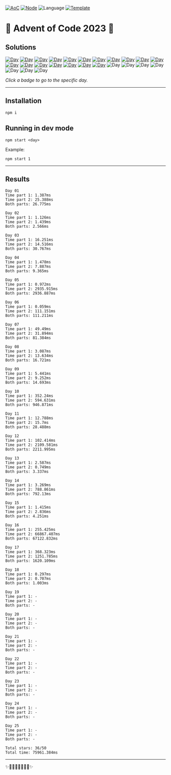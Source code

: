 <!-- Entries between SOLUTIONS and RESULTS tags are auto-generated -->

[![AoC](https://badgen.net/badge/AoC/2023/blue)](https://adventofcode.com/2023)
[![Node](https://badgen.net/badge/Node/v16.13.0+/blue)](https://nodejs.org/en/download/)
![Language](https://badgen.net/badge/Language/TypeScript/blue)
[![Template](https://badgen.net/badge/Template/aocrunner/blue)](https://github.com/caderek/aocrunner)

# 🎄 Advent of Code 2023 🎄

## Solutions

<!--SOLUTIONS-->

[![Day](https://badgen.net/badge/01/%E2%98%85%E2%98%85/green)](src/day01)
[![Day](https://badgen.net/badge/02/%E2%98%85%E2%98%85/green)](src/day02)
[![Day](https://badgen.net/badge/03/%E2%98%85%E2%98%85/green)](src/day03)
[![Day](https://badgen.net/badge/04/%E2%98%85%E2%98%85/green)](src/day04)
[![Day](https://badgen.net/badge/05/%E2%98%85%E2%98%85/green)](src/day05)
[![Day](https://badgen.net/badge/06/%E2%98%85%E2%98%85/green)](src/day06)
[![Day](https://badgen.net/badge/07/%E2%98%85%E2%98%85/green)](src/day07)
[![Day](https://badgen.net/badge/08/%E2%98%85%E2%98%85/green)](src/day08)
[![Day](https://badgen.net/badge/09/%E2%98%85%E2%98%85/green)](src/day09)
[![Day](https://badgen.net/badge/10/%E2%98%85%E2%98%85/green)](src/day10)
[![Day](https://badgen.net/badge/11/%E2%98%85%E2%98%85/green)](src/day11)
[![Day](https://badgen.net/badge/12/%E2%98%85%E2%98%85/green)](src/day12)
[![Day](https://badgen.net/badge/13/%E2%98%85%E2%98%85/green)](src/day13)
[![Day](https://badgen.net/badge/14/%E2%98%85%E2%98%85/green)](src/day14)
[![Day](https://badgen.net/badge/15/%E2%98%85%E2%98%85/green)](src/day15)
[![Day](https://badgen.net/badge/16/%E2%98%85%E2%98%85/green)](src/day16)
[![Day](https://badgen.net/badge/17/%E2%98%85%E2%98%85/green)](src/day17)
[![Day](https://badgen.net/badge/18/%E2%98%85%E2%98%85/green)](src/day18)
![Day](https://badgen.net/badge/19/%E2%98%86%E2%98%86/gray)
![Day](https://badgen.net/badge/20/%E2%98%86%E2%98%86/gray)
![Day](https://badgen.net/badge/21/%E2%98%86%E2%98%86/gray)
![Day](https://badgen.net/badge/22/%E2%98%86%E2%98%86/gray)
![Day](https://badgen.net/badge/23/%E2%98%86%E2%98%86/gray)
![Day](https://badgen.net/badge/24/%E2%98%86%E2%98%86/gray)
![Day](https://badgen.net/badge/25/%E2%98%86%E2%98%86/gray)

<!--/SOLUTIONS-->

_Click a badge to go to the specific day._

---

## Installation

```
npm i
```

## Running in dev mode

```
npm start <day>
```

Example:

```
npm start 1
```

---

## Results

<!--RESULTS-->

```
Day 01
Time part 1: 1.387ms
Time part 2: 25.388ms
Both parts: 26.775ms
```

```
Day 02
Time part 1: 1.126ms
Time part 2: 1.439ms
Both parts: 2.566ms
```

```
Day 03
Time part 1: 16.251ms
Time part 2: 14.516ms
Both parts: 30.767ms
```

```
Day 04
Time part 1: 1.478ms
Time part 2: 7.887ms
Both parts: 9.365ms
```

```
Day 05
Time part 1: 0.972ms
Time part 2: 2935.915ms
Both parts: 2936.887ms
```

```
Day 06
Time part 1: 0.059ms
Time part 2: 111.151ms
Both parts: 111.211ms
```

```
Day 07
Time part 1: 49.49ms
Time part 2: 31.894ms
Both parts: 81.384ms
```

```
Day 08
Time part 1: 3.087ms
Time part 2: 13.634ms
Both parts: 16.721ms
```

```
Day 09
Time part 1: 5.441ms
Time part 2: 9.252ms
Both parts: 14.693ms
```

```
Day 10
Time part 1: 352.24ms
Time part 2: 594.631ms
Both parts: 946.871ms
```

```
Day 11
Time part 1: 12.788ms
Time part 2: 15.7ms
Both parts: 28.488ms
```

```
Day 12
Time part 1: 102.414ms
Time part 2: 2109.581ms
Both parts: 2211.995ms
```

```
Day 13
Time part 1: 2.587ms
Time part 2: 0.749ms
Both parts: 3.337ms
```

```
Day 14
Time part 1: 3.269ms
Time part 2: 788.861ms
Both parts: 792.13ms
```

```
Day 15
Time part 1: 1.415ms
Time part 2: 2.836ms
Both parts: 4.251ms
```

```
Day 16
Time part 1: 255.425ms
Time part 2: 66867.407ms
Both parts: 67122.832ms
```

```
Day 17
Time part 1: 368.323ms
Time part 2: 1251.785ms
Both parts: 1620.109ms
```

```
Day 18
Time part 1: 0.297ms
Time part 2: 0.707ms
Both parts: 1.003ms
```

```
Day 19
Time part 1: -
Time part 2: -
Both parts: -
```

```
Day 20
Time part 1: -
Time part 2: -
Both parts: -
```

```
Day 21
Time part 1: -
Time part 2: -
Both parts: -
```

```
Day 22
Time part 1: -
Time part 2: -
Both parts: -
```

```
Day 23
Time part 1: -
Time part 2: -
Both parts: -
```

```
Day 24
Time part 1: -
Time part 2: -
Both parts: -
```

```
Day 25
Time part 1: -
Time part 2: -
Both parts: -
```

```
Total stars: 36/50
Total time: 75961.384ms
```

<!--/RESULTS-->

---

✨🎄🎁🎄🎅🎄🎁🎄✨